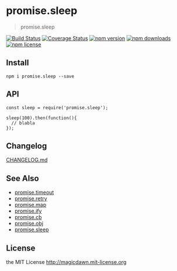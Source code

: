 # promise.sleep
> promise.sleep

[![Build Status](https://img.shields.io/travis/magicdawn/promise.sleep.svg?style=flat-square)](https://travis-ci.org/magicdawn/promise.sleep)
[![Coverage Status](https://img.shields.io/codecov/c/github/magicdawn/promise.sleep.svg?style=flat-square)](https://codecov.io/gh/magicdawn/promise.sleep)
[![npm version](https://img.shields.io/npm/v/promise.sleep.svg?style=flat-square)](https://www.npmjs.com/package/promise.sleep)
[![npm downloads](https://img.shields.io/npm/dm/promise.sleep.svg?style=flat-square)](https://www.npmjs.com/package/promise.sleep)
[![npm license](https://img.shields.io/npm/l/promise.sleep.svg?style=flat-square)](http://magicdawn.mit-license.org)

## Install
```
npm i promise.sleep --save
```

## API
```
const sleep = require('promise.sleep');

sleep(100).then(function(){
  // blabla
});
```

## Changelog
[CHANGELOG.md](CHANGELOG.md)

## See Also

- [promise.timeout](https://github.com/magicdawn/promise.timeout)
- [promise.retry](https://github.com/magicdawn/promise.retry)
- [promise.map](https://github.com/magicdawn/promise.map)
- [promise.ify](https://github.com/magicdawn/promise.ify)
- [promise.cb](https://github.com/magicdawn/promise.cb)
- [promise.obj](https://github.com/magicdawn/promise.obj)
- [promise.sleep](https://github.com/magicdawn/promise.sleep)

## License
the MIT License http://magicdawn.mit-license.org
